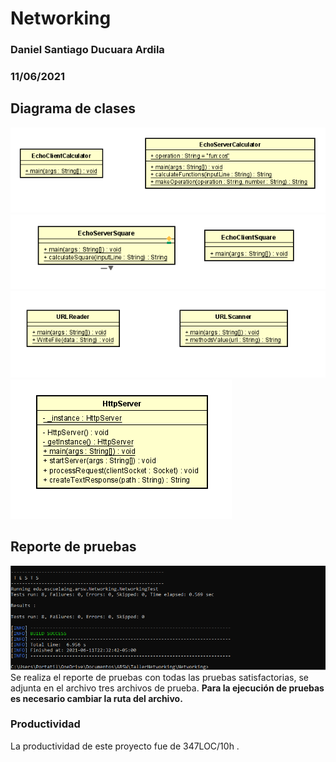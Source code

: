 # Networking
### Daniel Santiago Ducuara Ardila
### 11/06/2021

## Diagrama de clases
![Design CalculatorDiagram](Design/CalculatorDiagram.PNG "CalculatorDiagram")<br>
![Design SquareDiagram](Design/SquareDiagram.PNG "SquareDiagram")<br>
![Design URLDiagram](Design/URLDiagram.PNG "URLDiagram")<br>
![Design HttpServerDiagram](Design/HttpServerDiagram.PNG "HttpServerDiagram")<br>


## Reporte de pruebas
![Tests Test Report](Design/TestReport.PNG "Test Report")<br>
Se realiza el reporte de pruebas con todas las pruebas satisfactorias, se adjunta en el archivo tres archivos de prueba.
**Para la ejecución de pruebas es necesario cambiar la ruta del archivo.**<br>

### Productividad
La productividad de este proyecto fue de 347LOC/10h .
